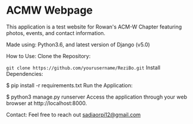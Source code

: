 # ACMW Webpage
This application is a test website for Rowan's ACM-W Chapter featuring photos, events, and contact information.

Made using: Python3.6, and latest version of Django (v5.0)

How to Use:
Clone the Repository:

```git clone https://github.com/yourusername/ReziBo.git```
Install Dependencies:

$ pip install -r requirements.txt
Run the Application:

$ python3 manage.py runserver
Access the application through your web browser at http://localhost:8000.

Contact:
Feel free to reach out sadiaorpi12@gmail.com

